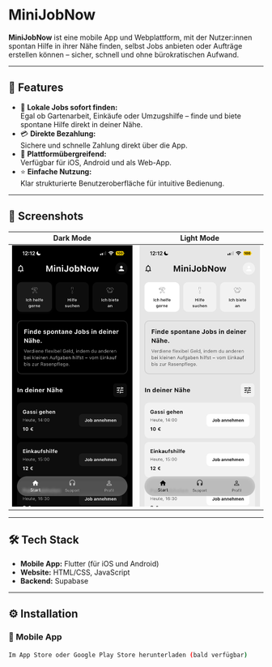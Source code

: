 # MiniJobNow

**MiniJobNow** ist eine mobile App und Webplattform, mit der Nutzer:innen spontan Hilfe in ihrer Nähe finden, selbst Jobs anbieten oder Aufträge erstellen können – sicher, schnell und ohne bürokratischen Aufwand.

---

## 🚀 Features

- 📍 **Lokale Jobs sofort finden:**  
  Egal ob Gartenarbeit, Einkäufe oder Umzugshilfe – finde und biete spontane Hilfe direkt in deiner Nähe.
- 💳 **Direkte Bezahlung:**  
  Sichere und schnelle Zahlung direkt über die App.
- 📱 **Plattformübergreifend:**  
  Verfügbar für iOS, Android und als Web-App.
- ⭐ **Einfache Nutzung:**  
  Klar strukturierte Benutzeroberfläche für intuitive Bedienung.

---

## 📸 Screenshots

| Dark Mode | Light Mode |
|-----------|------------|
| <img src="bilder/dark.png" alt="Dark Mode" width="300"/> | <img src="bilder/light.png" alt="Light Mode" width="300"/> |

---

## 🛠️ Tech Stack

- **Mobile App:** Flutter (für iOS und Android)
- **Website:** HTML/CSS, JavaScript
- **Backend:** Supabase

---

## ⚙️ Installation

### 📱 Mobile App

```bash
Im App Store oder Google Play Store herunterladen (bald verfügbar)
